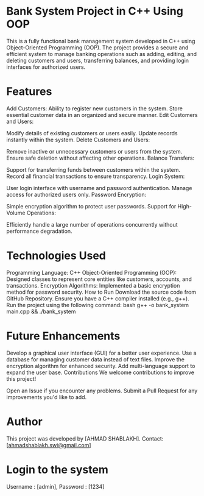 # Bank System Project in C++ Using OOP

This is a fully functional bank management system developed in C++ using Object-Oriented Programming (OOP).
The project provides a secure and efficient system to manage banking operations such as adding, editing, and deleting customers and users, transferring balances, and providing login interfaces for authorized users.

# Features
Add Customers:
Ability to register new customers in the system.
Store essential customer data in an organized and secure manner.
Edit Customers and Users:

Modify details of existing customers or users easily.
Update records instantly within the system.
Delete Customers and Users:

Remove inactive or unnecessary customers or users from the system.
Ensure safe deletion without affecting other operations.
Balance Transfers:

Support for transferring funds between customers within the system.
Record all financial transactions to ensure transparency.
Login System:

User login interface with username and password authentication.
Manage access for authorized users only.
Password Encryption:

Simple encryption algorithm to protect user passwords.
Support for High-Volume Operations:

Efficiently handle a large number of operations concurrently without performance degradation.
#  Technologies Used
Programming Language: C++
Object-Oriented Programming (OOP):
Designed classes to represent core entities like customers, accounts, and transactions.
Encryption Algorithms:
Implemented a basic encryption method for password security.
How to Run
Download the source code from GitHub Repository.
Ensure you have a C++ compiler installed (e.g., g++).
Run the project using the following command:
bash 
g++ -o bank_system main.cpp && ./bank_system

# Future Enhancements
Develop a graphical user interface (GUI) for a better user experience.
Use a database for managing customer data instead of text files.
Improve the encryption algorithm for enhanced security.
Add multi-language support to expand the user base.
Contributions
We welcome contributions to improve this project!

Open an Issue if you encounter any problems.
Submit a Pull Request for any improvements you'd like to add.

# Author
This project was developed by [AHMAD SHABLAKH].
Contact: [ahmadshablakh.swi@gmail.com]

# Login to the system
Username : [admin],
Password : [1234]

